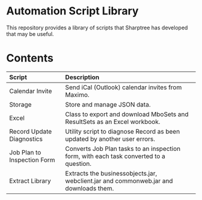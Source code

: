 # Automation Script Library
This repository provides a library of scripts that Sharptree has developed that may be useful.

# Contents

| Script                      | Description                                                                             |
|:----------------------------|:----------------------------------------------------------------------------------------|
| Calendar Invite             | Send iCal (Outlook) calendar invites from Maximo.                                       |
| Storage                     | Store and manage JSON data.                                                             |
| Excel                       | Class to export and download MboSets and ResultSets as an Excel workbook.               |
| Record Update Diagnostics   | Utility script to diagnose Record as been updated by another user errors.               |
| Job Plan to Inspection Form | Converts Job Plan tasks to an inspection form, with each task converted to a question.  |
| Extract Library             | Extracts the businessobjects.jar, webclient.jar and commonweb.jar and downloads them.   |
